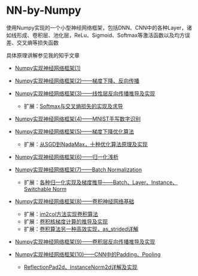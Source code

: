 # NN-by-Numpy
使用Numpy实现的一个小型神经网络框架，包括DNN、CNN中的各种Layer，诸如线形成、卷积层、池化层，ReLu、Sigmoid、Softmax等激活函数以及均方误差、交叉熵等损失函数

具体原理讲解参见我的知乎文章
- [Numpy实现神经网络框架(1)](https://zhuanlan.zhihu.com/p/67716530)
- [Numpy实现神经网络框架(2)——梯度下降、反向传播](https://zhuanlan.zhihu.com/p/74233026)
- [Numpy实现神经网络框架(3)——线性层反向传播推导及实现](https://zhuanlan.zhihu.com/p/67854272)
  - 扩展：[Softmax与交叉熵损失的实现及求导](https://zhuanlan.zhihu.com/p/67759205)
- [Numpy实现神经网络框架(4)——MNIST手写数字识别](https://zhuanlan.zhihu.com/p/67972253)
- [Numpy实现神经网络框架(5)——梯度下降优化算法](https://zhuanlan.zhihu.com/p/68093219)
  - 扩展：[从SGD到NadaMax，十种优化算法原理及实现](https://zhuanlan.zhihu.com/p/81020717)
  
  
- [Numpy实现神经网络框架(6)——归一化浅析](https://zhuanlan.zhihu.com/p/68211390)
- [Numpy实现神经网络框架(7)——Batch Normalization](https://zhuanlan.zhihu.com/p/68685625)
  - 扩展：[各种归一化实现及梯度推导——Batch、Layer、Instance、Switchable Norm](https://zhuanlan.zhihu.com/p/74907399)
- [Numpy实现神经网络框架(8)——卷积神经网络基础](https://zhuanlan.zhihu.com/p/69229755)
  - 扩展：[im2col方法实现卷积算法](https://zhuanlan.zhihu.com/p/63974249)
  - 扩展：[卷积核梯度计算的推导及实现](https://zhuanlan.zhihu.com/p/64248652)
  - 扩展：[卷积算法另一种高效实现，as_strided详解](https://zhuanlan.zhihu.com/p/64933417)
- [Numpy实现神经网络框架(9)——卷积层反向传播推导及实现](https://zhuanlan.zhihu.com/p/70246295)
- [Numpy实现神经网络框架(10)——CNN中的Padding、Pooling](https://zhuanlan.zhihu.com/p/70713747)
  - [ReflectionPad2d、InstanceNorm2d详解及实现](https://zhuanlan.zhihu.com/p/66989411)
